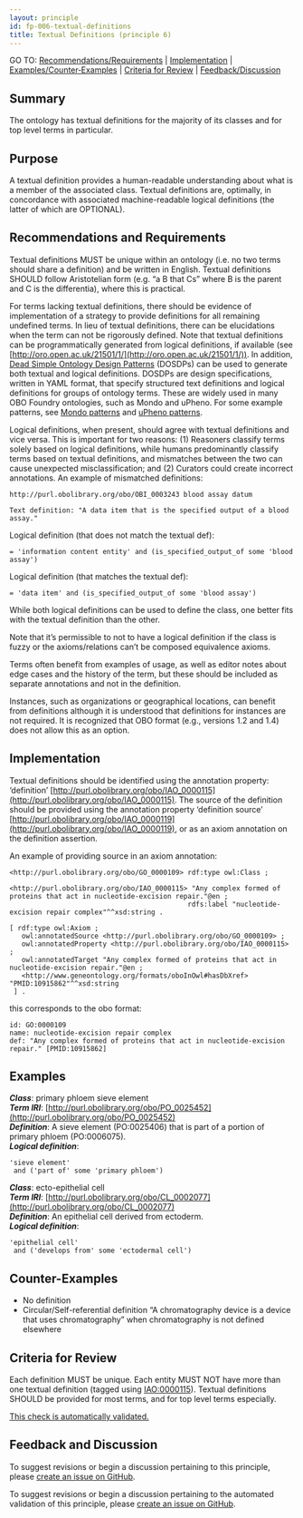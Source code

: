 ```yaml
---
layout: principle
id: fp-006-textual-definitions
title: Textual Definitions (principle 6)
---
```

GO TO: [Recommendations/Requirements](#recommendations-and-requirements) &#124; [Implementation](#implementation) &#124; [Examples/Counter&#8209;Examples](#examples) &#124; [Criteria&nbsp;for&nbsp;Review](#criteria-for-review) &#124; [Feedback/Discussion](#feedback-and-discussion)

## Summary

The ontology has textual definitions for the majority of its classes and for top level terms in particular.

## Purpose

A textual definition provides a human-readable understanding about what is a member of the associated class. Textual definitions are, optimally, in concordance with associated machine-readable logical definitions (the latter of which are OPTIONAL).

## Recommendations and Requirements

Textual definitions MUST be unique within an ontology (i.e. no two terms should share a definition) and be written in English. Textual definitions SHOULD follow Aristotelian form (e.g. “a B that Cs” where B is the parent and C is the differentia), where this is practical.

For terms lacking textual definitions, there should be evidence of implementation of a strategy to provide definitions for all remaining undefined terms. In lieu of textual definitions, there can be elucidations when the term can not be rigorously defined. Note that textual definitions can be programmatically generated from logical definitions, if available (see [http://oro.open.ac.uk/21501/1/](http://oro.open.ac.uk/21501/1/)). In addition, [Dead Simple Ontology Design Patterns](https://github.com/INCATools/dead_simple_owl_design_patterns) (DOSDPs) can be used to generate both textual and logical definitions. DOSDPs are design specifications, written in YAML format, that specify structured text definitions and logical definitions for groups of ontology terms. These are widely used in many OBO Foundry ontologies, such as Mondo and uPheno. For some example patterns, see [Mondo patterns](https://mondo.readthedocs.io/en/latest/editors-guide/patterns/) and [uPheno patterns](https://github.com/obophenotype/upheno/tree/master/src/patterns/dosdp-patterns).

Logical definitions, when present, should agree with textual definitions and vice versa. This is important for two reasons: (1) Reasoners classify terms solely based on logical definitions, while humans predominantly classify terms based on textual definitions, and mismatches between the two can cause unexpected misclassification; and (2) Curators could create incorrect annotations. An example of mismatched definitions:

```
http://purl.obolibrary.org/obo/OBI_0003243 blood assay datum

Text definition: "A data item that is the specified output of a blood assay."
```

Logical definition (that does not match the textual def): 
```
= 'information content entity' and (is_specified_output_of some 'blood assay')
```

Logical definition (that matches the textual def): 
```
= 'data item' and (is_specified_output_of some 'blood assay')
```

While both logical definitions can be used to define the class, one better fits with the textual definition than the other.

Note that it’s permissible to not to have a logical definition if the class is fuzzy or the axioms/relations can’t be composed equivalence axioms.

Terms often benefit from examples of usage, as well as editor notes about edge cases and the history of the term, but these should be included as separate annotations and not in the definition.

Instances, such as organizations or geographical locations, can benefit from definitions although it is understood that definitions for instances are not required. It is recognized that OBO format (e.g., versions 1.2 and 1.4) does not allow this as an option.

## Implementation

Textual definitions should be identified using the annotation property: ‘definition’ [http://purl.obolibrary.org/obo/IAO_0000115](http://purl.obolibrary.org/obo/IAO_0000115). The source of the definition should be provided using the annotation property ‘definition source’ [http://purl.obolibrary.org/obo/IAO_0000119](http://purl.obolibrary.org/obo/IAO_0000119), or as an axiom annotation on the definition assertion.

An example of providing source in an axiom annotation:

```
<http://purl.obolibrary.org/obo/GO_0000109> rdf:type owl:Class ;
                                            <http://purl.obolibrary.org/obo/IAO_0000115> "Any complex formed of proteins that act in nucleotide-excision repair."@en ;
                                            rdfs:label "nucleotide-excision repair complex"^^xsd:string .

[ rdf:type owl:Axiom ;
   owl:annotatedSource <http://purl.obolibrary.org/obo/GO_0000109> ;
   owl:annotatedProperty <http://purl.obolibrary.org/obo/IAO_0000115> ;
   owl:annotatedTarget "Any complex formed of proteins that act in nucleotide-excision repair."@en ;
   <http://www.geneontology.org/formats/oboInOwl#hasDbXref> "PMID:10915862"^^xsd:string
 ] .

```

this corresponds to the obo format:

```
id: GO:0000109
name: nucleotide-excision repair complex
def: "Any complex formed of proteins that act in nucleotide-excision repair." [PMID:10915862]
```

## Examples

<i><b>Class</b></i>: primary phloem sieve element
<br> <i><b>Term IRI</b></i>: [http://purl.obolibrary.org/obo/PO_0025452](http://purl.obolibrary.org/obo/PO_0025452)
<br> <i><b>Definition</b></i>: A sieve element (PO:0025406) that is part of a portion of primary phloem (PO:0006075).
<br> <i><b>Logical definition</b></i>:

```
'sieve element'
 and ('part of' some 'primary phloem')
```

<i><b>Class</b></i>: ecto-epithelial cell
<br> <i><b>Term IRI</b></i>: [http://purl.obolibrary.org/obo/CL_0002077](http://purl.obolibrary.org/obo/CL_0002077)
<br> <i><b>Definition</b></i>: An epithelial cell derived from ectoderm.
<br> <i><b>Logical definition</b></i>:

```
'epithelial cell'
 and ('develops from' some 'ectodermal cell')
```

## Counter-Examples

- No definition
- Circular/Self-referential definition
  “A chromatography device is a device that uses chromatography” when chromatography is not defined elsewhere

## Criteria for Review

Each definition MUST be unique. Each entity MUST NOT have more than one textual definition (tagged using [IAO:0000115](http://purl.obolibrary.org/obo/IAO_0000115)). Textual definitions SHOULD be provided for most terms, and for top level terms especially.

[This check is automatically validated.](checks/fp_006)

## Feedback and Discussion

To suggest revisions or begin a discussion pertaining to this principle, please [create an issue on GitHub](https://github.com/OBOFoundry/OBOFoundry.github.io/issues/new?labels=attn%3A+Editorial+WG,principles&title=Principle+%236+%22Definitions%22+%3CENTER+ISSUE+TITLE%3E).

To suggest revisions or begin a discussion pertaining to the automated validation of this principle, please [create an issue on GitHub](https://github.com/OBOFoundry/OBOFoundry.github.io/issues/new?labels=attn%3A+Technical+WG,automated+validation+of+principles&title=Principle+%236+%22Definitions%22+-+automated+validation+%3CENTER+ISSUE+TITLE%3E).
